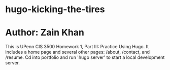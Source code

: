 # hugo-kicking-the-tires
# Author: Zain Khan

This is UPenn CIS 3500 Homework 1, Part III: Practice Using Hugo. It includes a home page and several other pages: /about, /contact, and /resume. Cd into portfolio and run 'hugo server' to start a local development server.
